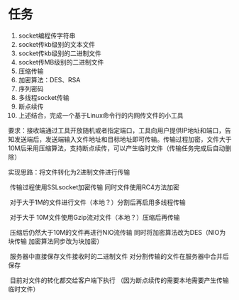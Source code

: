 # 任务

1. socket编程传字符串
2. socket传kb级别的文本文件
3. socket传kb级别的二进制文件
4. socket传MB级别的二进制文件
5. 压缩传输
6. 加密算法：DES、RSA
7. 序列密码
8. 多线程socket传输
9. 断点续传
10. 上述结合，完成一个基于Linux命令行的内网传文件的小工具



要求：接收端通过工具开放随机或者指定端口，工具向用户提供IP地址和端口，告知发送端后，发送端输入文件地址和目标地址即可传输。传输过程加密，文件大于10M后采用压缩算法，支持断点续传，可以产生临时文件（传输任务完成后自动删除）



实现思路：将文件转化为2进制文件进行传输 

​	传输过程使用SSLsocket加密传输 同时文件使用RC4方法加密 

​	对于大于1M的文件进行文件（本地？）分割后再启用多线程传输 

​	对于大于 10M文件使用Gzip流对文件（本地？）压缩后再传输 

​	压缩后仍然大于10M的文件再进行NIO流传输 同时将加密算法改为DES（NIO为块传输 加密算法同步改为块加密）

​	  服务器中直接保存文件接收时的二进制文件 对分割传输的文件在服务器中合并后保存 

​	目前对文件的转化都交给客户端下执行 （因为断点续传的需要本地需要产生传输临时文件）


